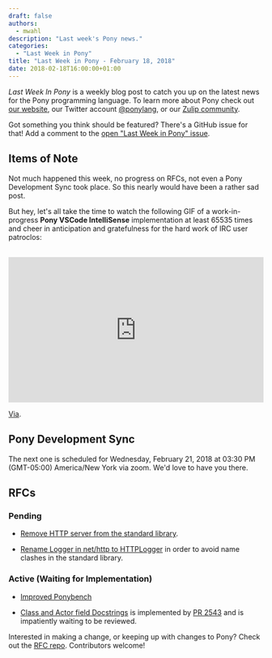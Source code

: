 ```yaml
---
draft: false
authors:
  - mwahl
description: "Last week's Pony news."
categories:
  - "Last Week in Pony"
title: "Last Week in Pony - February 18, 2018"
date: 2018-02-18T16:00:00+01:00
---
```

_Last Week In Pony_ is a weekly blog post to catch you up on the latest news for the Pony programming language. To learn more about Pony check out [our website](https://ponylang.io), our Twitter account [@ponylang](https://twitter.com/ponylang), or our [Zulip community](https://ponylang.zulipchat.com).

Got something you think should be featured? There's a GitHub issue for that! Add a comment to the [open "Last Week in Pony" issue](https://github.com/ponylang/ponylang.github.io/issues?q=is%3Aissue+is%3Aopen+label%3Alast-week-in-pony).
<!-- more -->

## Items of Note

Not much happened this week, no progress on RFCs, not even a Pony Development Sync took place. So this nearly would have been a rather sad post.

But hey, let's all take the time to watch the following GIF of a work-in-progress **Pony VSCode IntelliSense** implementation at least 65535 times and cheer in anticipation and gratefulness for the hard work of IRC user patroclos:

<br />

<div style='position:relative;padding-bottom:57%'><iframe src='https://gfycat.com/ifr/AccurateHonestEeve?autoplay=0' frameborder='0' scrolling='no' width='100%' height='100%' style='position:absolute;top:0;left:0;' allowfullscreen></iframe></div>

[Via](https://gfycat.com/AccurateHonestEeve).

## Pony Development Sync

The next one is scheduled for Wednesday, February 21, 2018 at 03:30 PM (GMT-05:00) America/New York via zoom. We'd love to have you there.

## RFCs

### Pending

- [Remove HTTP server from the standard library](https://github.com/ponylang/rfcs/pull/117).

- [Rename Logger in net/http to HTTPLogger](https://github.com/ponylang/rfcs/pull/116) in order to avoid name clashes in the standard library.

### Active (Waiting for Implementation)

- [Improved Ponybench](https://github.com/ponylang/rfcs/pull/119)

- [Class and Actor field Docstrings](https://github.com/ponylang/rfcs/pull/115) is implemented by [PR 2543](https://github.com/ponylang/ponyc/pull/2543) and is impatiently waiting to be reviewed.

Interested in making a change, or keeping up with changes to Pony? Check out the [RFC repo](https://github.com/ponylang/rfcs). Contributors welcome!
